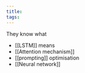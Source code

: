 ```yaml
---
title: 
tags: 
---
```

They know what
- [[LSTM]] means
- [[Attention mechanism]]
- [[prompting]] optimisation
- [[Neural network]]

